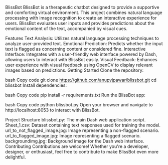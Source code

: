 BlissBot
BlissBot is a therapeutic chatbot designed to provide a supportive and comforting virtual environment. This project combines natural language processing with image recognition to create an interactive experience for users. BlissBot evaluates user inputs and provides predictions about the emotional content of the text, accompanied by visual cues.

Features
Text Analysis: Utilizes natural language processing techniques to analyze user-provided text.
Emotional Prediction: Predicts whether the input text is flagged as concerning content or considered fine.
Interactive Interface: Integrates with a user-friendly web interface powered by Dash, allowing users to interact with BlissBot easily.
Visual Feedback: Enhances user experience with visual feedback using OpenCV to display relevant images based on predictions.
Getting Started
Clone the repository:

bash
Copy code
git clone https://github.com/anupvjpawar/blissbot.git
cd blissbot
Install dependencies:

bash
Copy code
pip install -r requirements.txt
Run the BlissBot app:

bash
Copy code
python blissbot.py
Open your browser and navigate to http://localhost:8053 to interact with BlissBot.

Project Structure
blissbot.py: The main Dash web application script.
Sheet_1.csv: Dataset containing text responses used for training the model.
url_to_not_flagged_image.jpg: Image representing a non-flagged scenario.
url_to_flagged_image.jpg: Image representing a flagged scenario.
backgroundimg.jpg: Background image for the Dash web interface.
Contributing
Contributions are welcome! Whether you're a developer, designer, or enthusiast, feel free to contribute to make BlissBot even more delightful.
